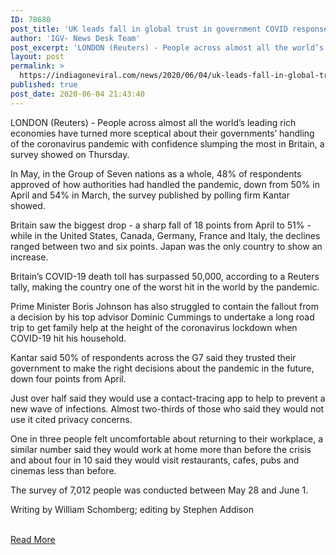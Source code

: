 ```yaml
---
ID: 78680
post_title: 'UK leads fall in global trust in government COVID responses: poll'
author: 'IGV- News Desk Team'
post_excerpt: 'LONDON (Reuters) - People across almost all the world’s leading rich economies have turned more sceptical about their governments’ handling of the coronavirus pandemic with confidence slumping the most in Britain, a survey showed on Thursday. In May, in the Group of Seven nations as a whole, 48% of respondents approved of how authorities had&hellip;'
layout: post
permalink: >
  https://indiagoneviral.com/news/2020/06/04/uk-leads-fall-in-global-trust-in-government-covid-responses-poll/78680/india-gone-viral/
published: true
post_date: 2020-06-04 21:43:40
---
```

<div><div><div><p>LONDON (Reuters) - People across almost all the world’s leading rich economies have turned more sceptical about their governments’ handling of the coronavirus pandemic with confidence slumping the most in Britain, a survey showed on Thursday. </p><p>In May, in the Group of Seven nations as a whole, 48% of respondents approved of how authorities had handled the pandemic, down from 50% in April and 54% in March, the survey published by polling firm Kantar showed. </p><p>Britain saw the biggest drop - a sharp fall of 18 points from April to 51% - while in the United States, Canada, Germany, France and Italy, the declines ranged between two and six points. Japan was the only country to show an increase.  </p><p>Britain’s COVID-19 death toll has surpassed 50,000, according to a Reuters tally, making the country one of the worst hit in the world by the pandemic. </p><p>Prime Minister Boris Johnson has also struggled to contain the fallout from a decision by his top advisor Dominic Cummings to undertake a long road trip to get family help at the height of the coronavirus lockdown when COVID-19 hit his household. </p><p>Kantar said 50% of respondents across the G7 said they trusted their government to make the right decisions about the pandemic in the future, down four points from April.  </p><p>Just over half said they would use a contact-tracing app to help to prevent a new wave of infections. Almost two-thirds of those who said they would not use it cited privacy concerns. </p><p>One in three people felt uncomfortable about returning to their workplace, a similar number said they would work at home more than before the crisis and about four in 10 said they would visit restaurants, cafes, pubs and cinemas less than before. </p><p>The survey of 7,012 people was conducted between May 28 and June 1. </p><div><p>Writing by William Schomberg; editing by Stephen Addison</p></div></div></div></div><br/><a href="https://www.reuters.com/article/us-health-coronavirus-poll-idUSKBN23B0H4" class="button purchase" rel="nofollow noopener noreferrer" target="_blank">Read More</a>